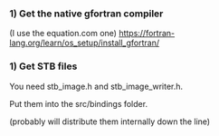 ### 1) Get the native gfortran compiler

(I use the equation.com one)
https://fortran-lang.org/learn/os_setup/install_gfortran/

### 1) Get STB files

You need stb_image.h and stb_image_writer.h.

Put them into the src/bindings folder.

(probably will distribute them internally down the line)